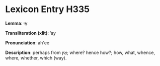 # Lexicon Entry H335

**Lemma**: אַי

**Transliteration (xlit)**: ʼay

**Pronunciation**: ah'ee

**Description**:
perhaps from אַיִן; where? hence how?; how, what, whence, where, whether, which (way).
